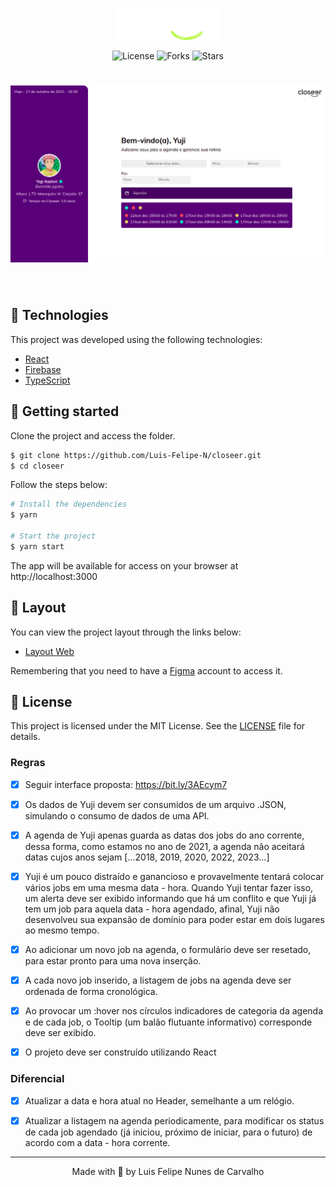 <p align="center">
  <img alt="Closeer" title="Closeer" src="src/assets/image/logo-white.svg" width="160px">
</p>

<p align="center">
  <img  src="https://img.shields.io/static/v1?label=license&message=MIT&color=5965E0&labelColor=121214" alt="License">
  
  <img src="https://img.shields.io/github/forks/Luis-Felipe-N/closeer?label=forks&message=MIT&color=5965E0&labelColor=121214" alt="Forks">     

  <img src="https://img.shields.io/github/stars/Luis-Felipe-N/closeer?label=stars&message=MIT&color=5965E0&labelColor=121214" alt="Stars">
</p>

<h1 align="center">
    <img alt="Closeer" title="Closeer" src="src/assets/image/cover.png" />
</h1>

<br>

## 🧪 Technologies

This project was developed using the following technologies:

- [React](https://reactjs.org)
- [Firebase](https://firebase.google.com/)
- [TypeScript](https://www.typescriptlang.org/)

## 🚀 Getting started

Clone the project and access the folder.

```bash
$ git clone https://github.com/Luis-Felipe-N/closeer.git
$ cd closeer
```

Follow the steps below:
```bash
# Install the dependencies
$ yarn

# Start the project
$ yarn start
```
The app will be available for access on your browser at http://localhost:3000

## 🔖 Layout

You can view the project layout through the links below:

- [Layout Web](https://bit.ly/3AEcym7) 

Remembering that you need to have a [Figma](http://figma.com/) account to access it.

## 📝 License

This project is licensed under the MIT License. See the [LICENSE](LICENSE.md) file for details.

### Regras

- [x] Seguir interface proposta: https://bit.ly/3AEcym7

- [x] Os dados de Yuji devem ser consumidos de um arquivo .JSON, simulando o consumo de dados de uma API.

- [x] A agenda de Yuji apenas guarda as datas dos jobs do ano corrente, dessa forma, como
estamos no ano de 2021, a agenda não aceitará datas cujos anos sejam [...2018, 2019,
2020, 2022, 2023...]

- [x] Yuji é um pouco distraído e ganancioso e provavelmente tentará colocar vários jobs em uma mesma data - hora. Quando Yuji tentar fazer isso, um alerta deve ser exibido
informando que há um conflito e que Yuji já tem um job para aquela data - hora agendado,
afinal, Yuji não desenvolveu sua expansão de domínio para poder estar em dois lugares ao
mesmo tempo.

- [x] Ao adicionar um novo job na agenda, o formulário deve ser resetado, para estar pronto para uma nova inserção.

- [x] A cada novo job inserido, a listagem de jobs na agenda deve ser ordenada de forma cronológica.

- [x] Ao provocar um :hover nos círculos indicadores de categoria da agenda e de cada job, o Tooltip (um balão flutuante informativo) corresponde deve ser exibido.

- [x] O projeto deve ser construído utilizando React

### Diferencial

- [x] Atualizar a data e hora atual no Header, semelhante a um relógio.
- [x] Atualizar a listagem na agenda periodicamente, para modificar os status de cada job agendado (já iniciou, próximo de iniciar, para o futuro) de acordo com a data - hora corrente.


---

<p align="center">Made with 💜 by Luis Felipe Nunes de Carvalho</p>
